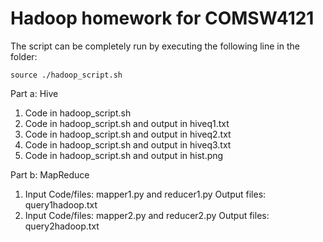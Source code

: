 # Hadoop homework for COMSW4121

The script can be completely run by executing the following line in the folder:

	source ./hadoop_script.sh

Part a: Hive

1. Code in hadoop_script.sh
2. Code in hadoop_script.sh and output in hiveq1.txt
3. Code in hadoop_script.sh and output in hiveq2.txt
4. Code in hadoop_script.sh and output in hiveq3.txt
5. Code in hadoop_script.sh and output in hist.png

Part b: MapReduce

1. Input Code/files: mapper1.py and reducer1.py   		Output files: query1hadoop.txt
1. Input Code/files: mapper2.py and reducer2.py 		Output files: query2hadoop.txt
